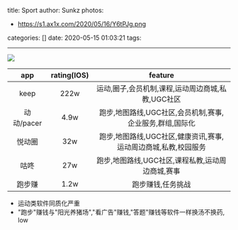 title: Sport
author: Sunkz
photos:

  - https://s1.ax1x.com/2020/05/16/Y6tPJg.png

categories: []
date: 2020-05-15 01:03:21
tags:

---
![](https://s1.ax1x.com/2020/05/16/Y6tPJg.png)

|    app     | rating(IOS) |                           feature                            |
| :--------: | :---------: | :----------------------------------------------------------: |
|    keep    |    222w     |      运动,圈子,会员机制,课程,运动周边商城,私教,UGC社区       |
| 动动/pacer |    4.9w     |   跑步,地图路线,UGC社区,会员机制,赛事,企业服务,群组,国际化   |
|   悦动圈   |     32w     | 跑步,地图路线,UGC社区,健康资讯,赛事,运动周边商城,私教,校园服务 |
|    咕咚    |     27w     |       跑步,地图路线,UGC社区,课程私教,运动周边商城,赛事       |
|   跑步赚   |    1.2w     |                      跑步赚钱,任务挑战                       |

- 运动类软件同质化严重
- "跑步"赚钱与"阳光养猪场","看广告"赚钱,"答题"赚钱等软件一样换汤不换药, low

